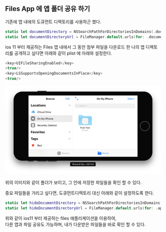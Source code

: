 ## Files App 에 앱 폴더 공유 하기

기존에 앱 내에의 도큐먼트 디렉토리를 사용하곤 했다. 

```swift
static let documentDirectory = NSSearchPathForDirectoriesInDomains(.documentDirectory, .userDomainMask, true).first!
static let documentDirectoryUrl = FileManager.default.urls(for: .documentDirectory, in: .userDomainMask).first!
```

ios 11 부터 제공하는 Files 앱 내에서 그 동안 첨부 파일을 다운로드 한 나의 앱 디렉토리를 공개하고 싶다면 아래와 같이 plist 에 아래와 설정한다.

```swift
<key>UIFileSharingEnabled</key>
<true/>
<key>LSSupportsOpeningDocumentsInPlace</key>
<true/>
```

![](files-app.png)

위의 이미지와 같이 폴더가 보이고, 그 안에 저장한 파일들을 확인 할 수 있다. 

중요 파일들을 가리고 싶다면, 도큐먼트디렉토리 대신 아래와 같이 설정하도록 한다. 

```swift
static let hideDocumentDirectory = NSSearchPathForDirectoriesInDomains(.applicationSupportDirectory, .userDomainMask, true).first!
static let hideDocumentDirectoryUrl = FileManager.default.urls(for: .applicationSupportDirectory, in: .userDomainMask).first!
```

위와 같이 ios11 부터 제공하는 files 애플리케이션을 이용하여,  
다른 앱과 파일 공유도 가능하며, 내가 다운받은 파일들을 바로 확인 할 수 있다. 